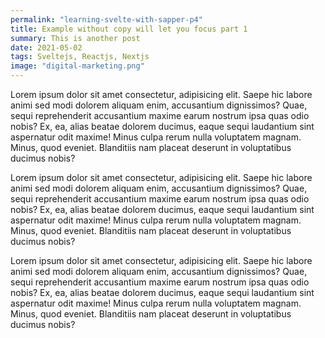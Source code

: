 ```yaml
---
permalink: "learning-svelte-with-sapper-p4"
title: Example without copy will let you focus part 1
summary: This is another post
date: 2021-05-02
tags: Sveltejs, Reactjs, Nextjs
image: "digital-marketing.png"
---
```


Lorem ipsum dolor sit amet consectetur, adipisicing elit. Saepe hic labore animi sed modi dolorem aliquam enim, accusantium dignissimos? Quae, sequi reprehenderit accusantium maxime earum nostrum ipsa quas odio nobis?
Ex, ea, alias beatae dolorem ducimus, eaque sequi laudantium sint aspernatur odit maxime! Minus culpa rerum nulla voluptatem magnam. Minus, quod eveniet. Blanditiis nam placeat deserunt in voluptatibus ducimus nobis?

Lorem ipsum dolor sit amet consectetur, adipisicing elit. Saepe hic labore animi sed modi dolorem aliquam enim, accusantium dignissimos? Quae, sequi reprehenderit accusantium maxime earum nostrum ipsa quas odio nobis?
Ex, ea, alias beatae dolorem ducimus, eaque sequi laudantium sint aspernatur odit maxime! Minus culpa rerum nulla voluptatem magnam. Minus, quod eveniet. Blanditiis nam placeat deserunt in voluptatibus ducimus nobis?

Lorem ipsum dolor sit amet consectetur, adipisicing elit. Saepe hic labore animi sed modi dolorem aliquam enim, accusantium dignissimos? Quae, sequi reprehenderit accusantium maxime earum nostrum ipsa quas odio nobis?
Ex, ea, alias beatae dolorem ducimus, eaque sequi laudantium sint aspernatur odit maxime! Minus culpa rerum nulla voluptatem magnam. Minus, quod eveniet. Blanditiis nam placeat deserunt in voluptatibus ducimus nobis?
